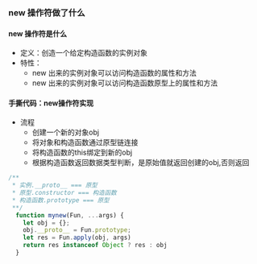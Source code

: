 ### new 操作符做了什么

#### new 操作符是什么

* 定义：创造一个给定构造函数的实例对象
* 特性：
  * new 出来的实例对象可以访问构造函数的属性和方法
  * new 出来的实例对象可以访问构造函数原型上的属性和方法

#### 手撕代码：new操作符实现

* 流程
  * 创建一个新的对象obj
  * 将对象和构造函数通过原型链连接
  * 将构造函数的this绑定到新的obj
  * 根据构造函数返回数据类型判断，是原始值就返回创建的obj,否则返回

```js
/**
 * 实例.__proto__ === 原型
 * 原型.constructor === 构造函数
 * 构造函数.prototype === 原型
 **/
  function mynew(Fun, ...args) {
    let obj = {};
    obj.__proto__ = Fun.prototype;
    let res = Fun.apply(obj, args)
    return res instanceof Object ? res : obj
  }

```
